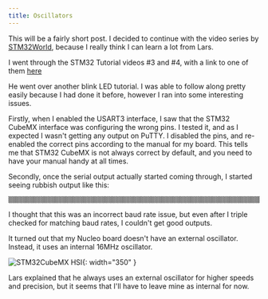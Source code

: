 ```yaml
---
title: Oscillators
---
```


This will be a fairly short post. I decided to continue with the video series by <a href="https://www.youtube.com/@stm32world">STM32World</a>, because I really think I
can learn a lot from Lars.

I went through the STM32 Tutorial videos #3 and #4, with a link to one of them
<a href="https://www.youtube.com/watch?v=rQDa_vxYM2Q&list=PLVfOnriB1RjWvYaTSpsqs9Us0NV1-ares&index=52&pp=iAQB0gcJCY0JAYcqIYzv">here</a>

He went over another blink LED tutorial. I was able to follow along pretty easily because I had done it before, however I ran into some interesting issues.

Firstly, when I enabled the USART3 interface, I saw that the STM32 CubeMX interface was configuring the wrong pins. I tested it, and as I expected I wasn't getting any output
on PuTTY. I disabled the pins, and re-enabled the correct pins according to the manual for my board. This tells me that STM32 CubeMX is not always correct by default,
and you need to have your manual handy at all times.

Secondly, once the serial output actually started coming through, I started seeing rubbish output like this:

    ▒▒▒▒▒▒▒▒▒▒▒▒▒▒▒▒▒▒▒▒▒▒▒▒▒▒▒▒▒▒▒▒▒▒▒▒▒▒▒▒▒▒▒▒▒▒▒▒▒▒▒▒▒▒▒▒▒▒▒▒▒▒▒▒▒▒▒▒▒▒▒▒▒▒▒▒▒▒▒▒▒▒▒▒▒▒▒▒▒▒▒▒▒▒▒▒▒▒▒▒▒▒▒▒▒▒▒▒▒▒▒▒▒▒▒▒▒▒▒▒▒▒▒▒▒▒▒▒▒▒▒▒▒▒▒▒▒▒▒▒▒▒▒▒▒▒▒▒▒▒▒▒▒▒▒▒▒▒▒▒▒▒▒▒▒▒▒▒▒▒▒▒▒▒▒▒▒▒▒▒▒▒▒▒▒▒▒▒▒▒▒▒▒▒▒▒▒▒▒▒▒▒▒▒▒▒▒▒▒▒▒▒▒▒▒▒▒▒▒▒▒▒▒▒▒▒▒▒▒▒▒▒▒▒▒▒▒▒▒▒▒▒▒▒▒▒▒▒▒▒▒▒▒▒▒▒▒▒▒▒▒▒▒▒▒▒▒▒▒▒▒▒▒▒▒▒▒▒▒▒▒▒▒▒▒▒▒▒▒▒▒▒▒▒▒▒▒▒▒▒▒▒▒▒▒▒▒▒▒▒▒▒▒▒▒▒▒▒▒▒▒▒▒▒▒▒▒▒▒▒▒▒▒▒▒▒▒

I thought that this was an incorrect baud rate issue, but even after I triple checked for matching baud rates, I couldn't get good outputs.

It turned out that my Nucleo board doesn't have an external oscillator. Instead, it uses an internal 16MHz oscillator.

![![STM32CubeMX HSI](/assets/posts/2025-05-15-oscillators/hsi.PNG){: width="350" }](/assets/posts/2025-05-15-oscillators/hsi.PNG)

Lars explained that he always uses an external oscillator for higher speeds and precision, but it seems that I'll have to leave mine as internal for now.